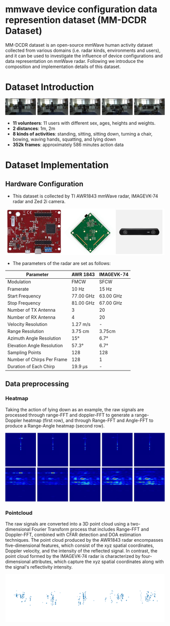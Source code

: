 # mmwave device configuration data represention dataset (MM-DCDR Dataset)

MM-DCDR dataset is an open-source mmWave human activity dataset collected from various domains (i.e. radar kinds, environments and users), and it can be used to investigate the influence of device configurations and data
representation on mmWave radar. Following we introduce the composition and implementation details of this dataset.

# Dataset Introduction

![Action of Liedownup](/figure/liedown_camera.jpg)

- **11 volunteers**: 11 users with different sex, ages, heights and weights.
- **2 distances**: 1m, 2m
- **8 kinds of activities**: standing, sitting, sitting down, turning a chair, bowing, waving hands, squatting, and lying down
- **352k frames**: approximately 586 minutes action data


# Dataset Implementation

## Hardware Configuration

- This dataset is collected by TI AWR1843 mmWave radar, IMAGEVK-74 radar and Zed 2i camera.

![Devices](/figure/devices.jpg)

- The parameters of the radar are set as follows:

| Parameter | AWR 1843 | IMAGEVK-74 |
|----------|----------|----------|
| Modulation | FMCW |SFCW |
| Framerate | 10 Hz | 15 Hz |
| Start Frequency | 77.00 GHz | 63.00 GHz |
| Stop Frequency | 81.00 GHz | 67.00 GHz |
| Number of TX Antenna | 3 | 20 |
| Number of RX Antenna | 4 | 20 |
| Velocity Resolution | 1.27 m/s | - |
| Range Resolution | 3.75 cm | 3.75cm |
| Azimuth Angle Resolution | 15° | 6.7° |
| Elevation Angle Resolution | 57.3° | 6.7° |
| Sampling Points | 128 | 128 |
| Number of Chirps Per Frame | 128 | 1 |
| Duration of Each Chirp | 19.9 μs | - |

## Data preprocessing

### Heatmap

Taking the action of lying down as an example, the raw signals are processed through range-FFT and doppler-FFT to generate a range-Doppler heatmap (first row), and through Range-FFT and Angle-FFT to produce a Range-Angle heatmap (second row).

![rdfft_heatmap](/figure/rdfft_heatmap.jpg)
![rafft_heatmap](/figure/rafft_heatmap.jpg)

### Pointcloud
The raw signals are converted into a 3D point cloud using a two-dimensional Fourier Transform process that includes Range-FFT and Doppler-FFT, combined with CFAR detection and DOA estimation techniques. The point cloud produced by the AWR1843 radar encompasses five-dimensional features, which consist of the xyz spatial coordinates, Doppler velocity, and the intensity of the reflected signal. In contrast, the point cloud formed by the IMAGEVK-74 radar is characterized by four-dimensional attributes, which capture the xyz spatial coordinates along with the signal's reflectivity intensity.

![pcd sequence](/figure/lie_visualization_pcd.svg)
